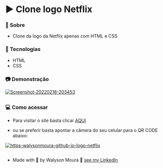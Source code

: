 #  ▶️   Clone logo Netflix

### 🔭 Sobre 

<p align="justify">

-  Clone da logo da Netflix apenas com HTML e CSS

</p>

### :rocket: Tecnologias

<p align="justify">

- HTML 
- CSS


</p>

### :camera: Demonstração

<p align="justify">

<a href="https://walysonmoura.github.io/logo-netflix/"><img src="https://i.ibb.co/9ycNpSW/Screenshot-20220218-203453.jpg" alt="Screenshot-20220218-203453" border="0" border-radius="10"></a>

##


</p>

### 💻 Como acessar

<p  align="center">

-  Para visitar o site basta clicar <a href="https://walysonmoura.github.io/logo-netflix/" target="_blank">AQUI</a>

-  ou se preferir basta apontar a câmera do seu celular para o QR CODE abaixo:

</p>

<p align="center">

<a href="https://walysonmoura.github.io/logo-netflix/"><img src="https://i.ibb.co/QHXTFzb/https-walysonmoura-github-io-logo-netflix.png" alt="https-walysonmoura-github-io-logo-netflix" border="0"></a>

</p>

##

 -  Made with 💙 by Walyson Moura 👋 <a href="https://www.linkedin.com/in/walyson-moura-302562218" target="_blank">see my LinkedIn</a>
